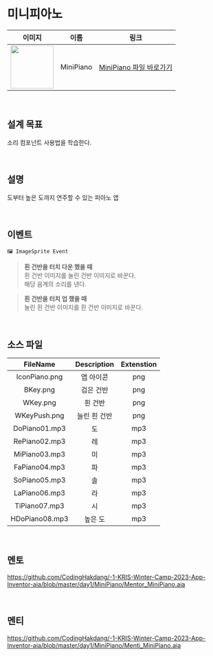 # 미니피아노

|                                                            이미지                                                             |   이름    |        링크        |
| :---------------------------------------------------------------------------------------------------------------------------: | :-------: | :----------------: |
| <img src="https://user-images.githubusercontent.com/79021544/220135937-292e22c7-5ff4-44a2-9480-1100f9c58bf1.png" width="100"> | MiniPiano | [MiniPiano 파일 바로가기](https://github.com/CodingHakdang/-1-KRIS-Winter-Camp-2023-App-Inventor-aia/tree/master/day1/MiniPiano) |
<br>

## 설계 목표

소리 컴포넌트 사용법을 학습한다.

<br>

## 설명

도부터 높은 도까지 연주할 수 있는 피아노 앱

<br>

## 이벤트

```
🖼 ImageSprite Event
```

> **흰 건반을 터치 다운 했을 때** \
> 흰 건반 이미지를 눌린 건반 이미지로 바꾼다. \
> 해당 음계의 소리를 낸다.

> **흰 건반을 터치 업 했을 때** \
> 눌린 흰 건반 이미지를 흰 건반 이미지로 바꾼다.

<br>

## 소스 파일

|    FileName    | Description  | Extenstion |
| :------------: | :----------: | :--------: |
| IconPiano.png  |  앱 아이콘   |    png     |
|    BKey.png    |  검은 건반   |    png     |
|    WKey.png    |   흰 건반    |    png     |
|  WKeyPush.png  | 눌린 흰 건반 |    png     |
| DoPiano01.mp3  |      도      |    mp3     |
| RePiano02.mp3  |      레      |    mp3     |
| MiPiano03.mp3  |      미      |    mp3     |
| FaPiano04.mp3  |      파      |    mp3     |
| SoPiano05.mp3  |      솔      |    mp3     |
| LaPiano06.mp3  |      라      |    mp3     |
| TiPiano07.mp3  |      시      |    mp3     |
| HDoPiano08.mp3 |   높은 도    |    mp3     |

<br>

## 멘토
https://github.com/CodingHakdang/-1-KRIS-Winter-Camp-2023-App-Inventor-aia/blob/master/day1/MiniPiano/Mentor_MiniPiano.aia

<br>

## 멘티
https://github.com/CodingHakdang/-1-KRIS-Winter-Camp-2023-App-Inventor-aia/blob/master/day1/MiniPiano/Menti_MiniPiano.aia

